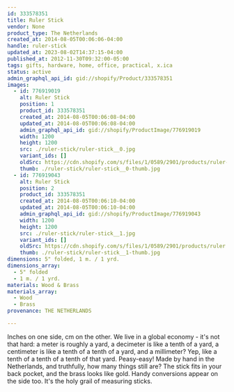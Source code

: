 ```yaml
---
id: 333578351
title: Ruler Stick
vendor: None
product_type: The Netherlands
created_at: 2014-08-05T00:06:06-04:00
handle: ruler-stick
updated_at: 2023-08-02T14:37:15-04:00
published_at: 2012-11-30T09:32:00-05:00
tags: gifts, hardware, home, office, practical, x.ica
status: active
admin_graphql_api_id: gid://shopify/Product/333578351
images:
  - id: 776919019
    alt: Ruler Stick
    position: 1
    product_id: 333578351
    created_at: 2014-08-05T00:06:08-04:00
    updated_at: 2014-08-05T00:06:08-04:00
    admin_graphql_api_id: gid://shopify/ProductImage/776919019
    width: 1200
    height: 1200
    src: ./ruler-stick/ruler-stick__0.jpg
    variant_ids: []
    oldSrc: https://cdn.shopify.com/s/files/1/0589/2901/products/ruler-2.jpeg?v=1407211568
    thumb: ./ruler-stick/ruler-stick__0-thumb.jpg
  - id: 776919043
    alt: Ruler Stick
    position: 2
    product_id: 333578351
    created_at: 2014-08-05T00:06:10-04:00
    updated_at: 2014-08-05T00:06:10-04:00
    admin_graphql_api_id: gid://shopify/ProductImage/776919043
    width: 1200
    height: 1200
    src: ./ruler-stick/ruler-stick__1.jpg
    variant_ids: []
    oldSrc: https://cdn.shopify.com/s/files/1/0589/2901/products/ruler.jpeg?v=1407211570
    thumb: ./ruler-stick/ruler-stick__1-thumb.jpg
dimensions: 5" folded, 1 m. / 1 yrd.
dimensions_array:
  - 5" folded
  - 1 m. / 1 yrd.
materials: Wood & Brass
materials_array:
  - Wood
  - Brass
provenance: THE NETHERLANDS

---
```


Inches on one side, cm on the other. We live in a global economy - it's not that hard: a meter is roughly a yard, a decimeter is like a tenth of a yard, a centimeter is like a tenth of a tenth of a yard, and a millimeter? Yep, like a tenth of a tenth of a tenth of that yard. Peasy-easy! Made by hand in the Netherlands, and truthfully, how many things still are? The stick fits in your back pocket, and the brass looks like gold. Handy conversions appear on the side too. It's the holy grail of measuring sticks.